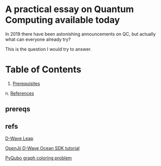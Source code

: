 # A practical essay on Quantum Computing available today 

In 2019 there have been astonishing announcements on QC,
but actually what can everyone already try?

This is the question I would try to answer.

# Table of Contents

1. [Prerequisites](#prereqs)

n. [References](#refs)

## <a name="Prerequisites">prereqs<a/>

## <a name="References">refs<a/>

[D-Wave Leap](https://cloud.dwavesys.com/)

[OpenJij D-Wave Ocean SDK tutorial](https://openjij.github.io/OpenJijTutorial/_build/html/ja/4-DWaveOceanSDK.html)

[PyQubo graph coloring problem](https://github.com/recruit-communications/pyqubo/blob/master/notebooks/graph_coloring.ipynb)
